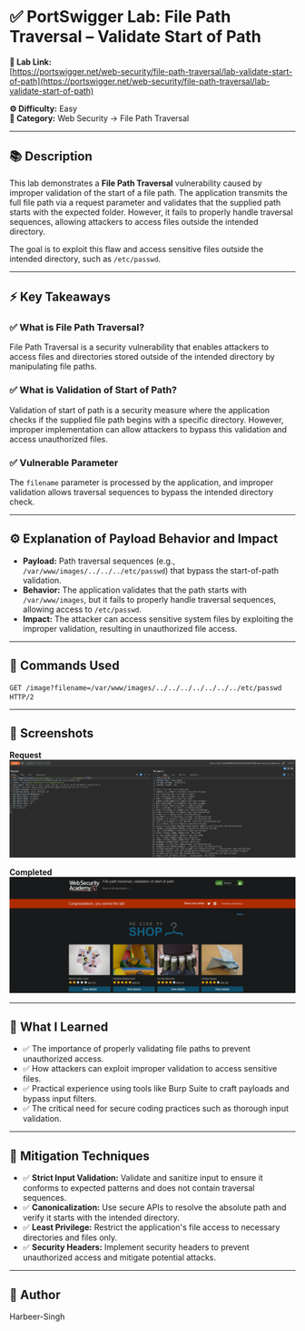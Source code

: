 

# ✅ PortSwigger Lab: File Path Traversal – Validate Start of Path

**🔗 Lab Link:**  
[https://portswigger.net/web-security/file-path-traversal/lab-validate-start-of-path](https://portswigger.net/web-security/file-path-traversal/lab-validate-start-of-path)

**⚙️ Difficulty:** Easy  
**📂 Category:** Web Security → File Path Traversal

---

## 📚 Description

This lab demonstrates a **File Path Traversal** vulnerability caused by improper validation of the start of a file path. The application transmits the full file path via a request parameter and validates that the supplied path starts with the expected folder. However, it fails to properly handle traversal sequences, allowing attackers to access files outside the intended directory.

The goal is to exploit this flaw and access sensitive files outside the intended directory, such as `/etc/passwd`.

---

## ⚡ Key Takeaways

### ✅ What is File Path Traversal?  
File Path Traversal is a security vulnerability that enables attackers to access files and directories stored outside of the intended directory by manipulating file paths.

### ✅ What is Validation of Start of Path?  
Validation of start of path is a security measure where the application checks if the supplied file path begins with a specific directory. However, improper implementation can allow attackers to bypass this validation and access unauthorized files.

### ✅ Vulnerable Parameter  
The `filename` parameter is processed by the application, and improper validation allows traversal sequences to bypass the intended directory check.

---

## ⚙️ Explanation of Payload Behavior and Impact

- **Payload:** Path traversal sequences (e.g., `/var/www/images/../../../etc/passwd`) that bypass the start-of-path validation.  
- **Behavior:** The application validates that the path starts with `/var/www/images`, but it fails to properly handle traversal sequences, allowing access to `/etc/passwd`.  
- **Impact:** The attacker can access sensitive system files by exploiting the improper validation, resulting in unauthorized file access.

---

## 🧱 Commands Used

```http
GET /image?filename=/var/www/images/../../../../../../../etc/passwd HTTP/2
```

---

## 📸 Screenshots

**Request**  
![Intercepted Request](https://github.com/Harbeer-Singh/Portswigger-Labs/blob/main/PATH%20TRAVERSAL/LAB-5/images/1.png)

**Completed**  
![Response](https://github.com/Harbeer-Singh/Portswigger-Labs/blob/main/PATH%20TRAVERSAL/LAB-5/images/2.png)


---

## 📝 What I Learned

- ✅ The importance of properly validating file paths to prevent unauthorized access.  
- ✅ How attackers can exploit improper validation to access sensitive files.  
- ✅ Practical experience using tools like Burp Suite to craft payloads and bypass input filters.  
- ✅ The critical need for secure coding practices such as thorough input validation.

---

## 🔐 Mitigation Techniques

- ✅ **Strict Input Validation:** Validate and sanitize input to ensure it conforms to expected patterns and does not contain traversal sequences.  
- ✅ **Canonicalization:** Use secure APIs to resolve the absolute path and verify it starts with the intended directory.  
- ✅ **Least Privilege:** Restrict the application's file access to necessary directories and files only.  
- ✅ **Security Headers:** Implement security headers to prevent unauthorized access and mitigate potential attacks.

---

## 👤 Author

Harbeer-Singh


